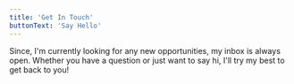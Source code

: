 ```yaml
---
title: 'Get In Touch'
buttonText: 'Say Hello'
---
```


Since, I'm  currently looking for any new opportunities, my inbox is always open. Whether you have a question or just want to say hi, I'll try my best to get back to you!
